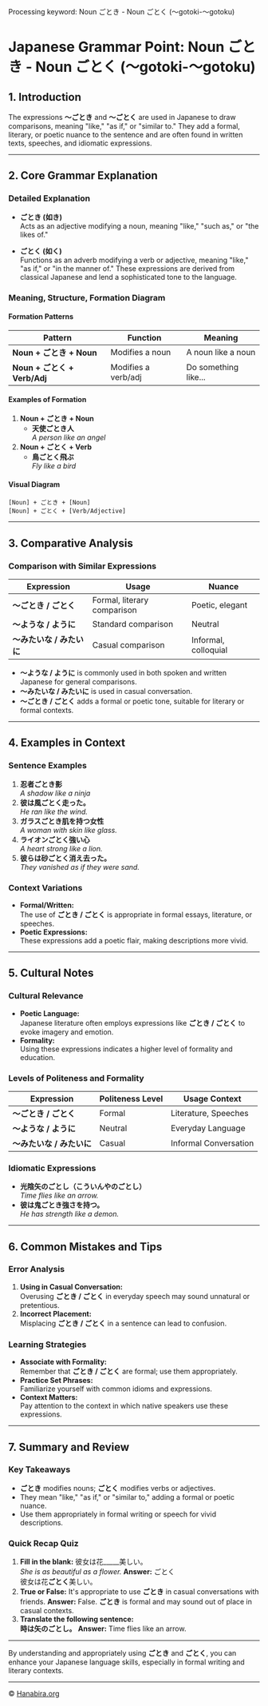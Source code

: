 Processing keyword: Noun ごとき - Noun ごとく (〜gotoki-〜gotoku)
# Japanese Grammar Point: Noun ごとき - Noun ごとく (〜gotoki-〜gotoku)

## 1. Introduction
The expressions **〜ごとき** and **〜ごとく** are used in Japanese to draw comparisons, meaning "like," "as if," or "similar to." They add a formal, literary, or poetic nuance to the sentence and are often found in written texts, speeches, and idiomatic expressions.

---
## 2. Core Grammar Explanation
### Detailed Explanation
- **ごとき (如き)**  
  Acts as an adjective modifying a noun, meaning "like," "such as," or "the likes of."
  
- **ごとく (如く)**  
  Functions as an adverb modifying a verb or adjective, meaning "like," "as if," or "in the manner of."
These expressions are derived from classical Japanese and lend a sophisticated tone to the language.
### Meaning, Structure, Formation Diagram
#### Formation Patterns
| Pattern                      | Function               | Meaning              |
|------------------------------|------------------------|----------------------|
| **Noun + ごとき + Noun**      | Modifies a noun        | A noun like a noun   |
| **Noun + ごとく + Verb/Adj**  | Modifies a verb/adj    | Do something like... |
#### Examples of Formation
1. **Noun + ごとき + Noun**
   - **天使ごとき人**  
     *A person like an angel*
2. **Noun + ごとく + Verb**
   - **鳥ごとく飛ぶ**  
     *Fly like a bird*
#### Visual Diagram
```
[Noun] + ごとき + [Noun]
[Noun] + ごとく + [Verb/Adjective]
```
---
## 3. Comparative Analysis
### Comparison with Similar Expressions
| Expression             | Usage                       | Nuance             |
|------------------------|-----------------------------|--------------------|
| **〜ごとき / ごとく**   | Formal, literary comparison | Poetic, elegant    |
| **〜ような / ように**    | Standard comparison         | Neutral            |
| **〜みたいな / みたいに** | Casual comparison           | Informal, colloquial |
- **〜ような / ように** is commonly used in both spoken and written Japanese for general comparisons.
- **〜みたいな / みたいに** is used in casual conversation.
- **〜ごとき / ごとく** adds a formal or poetic tone, suitable for literary or formal contexts.
---
## 4. Examples in Context
### Sentence Examples
1. **忍者ごとき影**  
   *A shadow like a ninja*
2. **彼は風ごとく走った。**  
   *He ran like the wind.*
3. **ガラスごとき肌を持つ女性**  
   *A woman with skin like glass.*
4. **ライオンごとく強い心**  
   *A heart strong like a lion.*
5. **彼らは砂ごとく消え去った。**  
   *They vanished as if they were sand.*
### Context Variations
- **Formal/Written:**  
  The use of **ごとき / ごとく** is appropriate in formal essays, literature, or speeches.
- **Poetic Expressions:**  
  These expressions add a poetic flair, making descriptions more vivid.
---
## 5. Cultural Notes
### Cultural Relevance
- **Poetic Language:**  
  Japanese literature often employs expressions like **ごとき / ごとく** to evoke imagery and emotion.
- **Formality:**  
  Using these expressions indicates a higher level of formality and education.
### Levels of Politeness and Formality
| Expression             | Politeness Level | Usage Context      |
|------------------------|------------------|--------------------|
| **〜ごとき / ごとく**   | Formal           | Literature, Speeches |
| **〜ような / ように**    | Neutral          | Everyday Language  |
| **〜みたいな / みたいに** | Casual           | Informal Conversation |
### Idiomatic Expressions
- **光陰矢のごとし（こういんやのごとし）**  
  *Time flies like an arrow.*
- **彼は鬼ごとき強さを持つ。**  
  *He has strength like a demon.*
---
## 6. Common Mistakes and Tips
### Error Analysis
1. **Using in Casual Conversation:**  
   Overusing **ごとき / ごとく** in everyday speech may sound unnatural or pretentious.
2. **Incorrect Placement:**  
   Misplacing **ごとき / ごとく** in a sentence can lead to confusion.
### Learning Strategies
- **Associate with Formality:**  
  Remember that **ごとき / ごとく** are formal; use them appropriately.
- **Practice Set Phrases:**  
  Familiarize yourself with common idioms and expressions.
- **Context Matters:**  
  Pay attention to the context in which native speakers use these expressions.
---
## 7. Summary and Review
### Key Takeaways
- **ごとき** modifies nouns; **ごとく** modifies verbs or adjectives.
- They mean "like," "as if," or "similar to," adding a formal or poetic nuance.
- Use them appropriately in formal writing or speech for vivid descriptions.
### Quick Recap Quiz
1. **Fill in the blank:** 彼女は花_____美しい。  
   *She is as beautiful as a flower.*
   **Answer:** ごとく  
   彼女は花**ごとく**美しい。
2. **True or False:** It's appropriate to use **ごとき** in casual conversations with friends.
   **Answer:** False. **ごとき** is formal and may sound out of place in casual contexts.
3. **Translate the following sentence:**  
   **時は矢のごとし。**
   **Answer:** Time flies like an arrow.
---
By understanding and appropriately using **ごとき** and **ごとく**, you can enhance your Japanese language skills, especially in formal writing and literary contexts.


---

© [Hanabira.org](https://hanabira.org)
